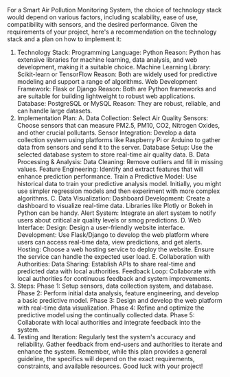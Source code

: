 For a Smart Air Pollution Monitoring System, the choice of technology stack would depend on various factors, including scalability, ease of use, compatibility with sensors, and the desired performance. Given the requirements of your project, here's a recommendation on the technology stack and a plan on how to implement it:

1. Technology Stack:
Programming Language: Python
Reason: Python has extensive libraries for machine learning, data analysis, and web development, making it a suitable choice.
Machine Learning Library: Scikit-learn or TensorFlow
Reason: Both are widely used for predictive modeling and support a range of algorithms.
Web Development Framework: Flask or Django
Reason: Both are Python frameworks and are suitable for building lightweight to robust web applications.
Database: PostgreSQL or MySQL
Reason: They are robust, reliable, and can handle large datasets.
2. Implementation Plan:
A. Data Collection:
Select Air Quality Sensors: Choose sensors that can measure PM2.5, PM10, CO2, Nitrogen Oxides, and other crucial pollutants.
Sensor Integration: Develop a data collection system using platforms like Raspberry Pi or Arduino to gather data from sensors and send it to the server.
Database Setup: Use the selected database system to store real-time air quality data.
B. Data Processing & Analysis:
Data Cleaning: Remove outliers and fill in missing values.
Feature Engineering: Identify and extract features that will enhance prediction performance.
Train a Predictive Model: Use historical data to train your predictive analysis model. Initially, you might use simpler regression models and then experiment with more complex algorithms.
C. Data Visualization:
Dashboard Development: Create a dashboard to visualize real-time data. Libraries like Plotly or Bokeh in Python can be handy.
Alert System: Integrate an alert system to notify users about critical air quality levels or smog predictions.
D. Web Interface:
Design: Design a user-friendly website interface.
Development: Use Flask/Django to develop the web platform where users can access real-time data, view predictions, and get alerts.
Hosting: Choose a web hosting service to deploy the website. Ensure the service can handle the expected user load.
E. Collaboration with Authorities:
Data Sharing: Establish APIs to share real-time and predicted data with local authorities.
Feedback Loop: Collaborate with local authorities for continuous feedback and system improvements.
3. Steps:
Phase 1: Setup sensors, data collection system, and database.
Phase 2: Perform initial data analysis, feature engineering, and develop a basic predictive model.
Phase 3: Design and develop the web platform with real-time data visualization.
Phase 4: Refine and optimize the predictive model using the continually collected data.
Phase 5: Collaborate with local authorities and integrate feedback into the system.
4. Testing and Iteration:
Regularly test the system's accuracy and reliability.
Gather feedback from end-users and authorities to iterate and enhance the system.
Remember, while this plan provides a general guideline, the specifics will depend on the exact requirements, constraints, and available resources. Good luck with your project!
